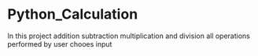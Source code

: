 # Python_Calculation
In this project addition subtraction multiplication and division all operations performed by user chooes input
